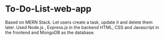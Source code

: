 # To-Do-List-web-app 

Based on MERN Stack. Let users create a task, update it and delete them later. Used Node.js , Express.js in the backend HTML, CSS and Javascript in the frontend and MongoDB as the database.
